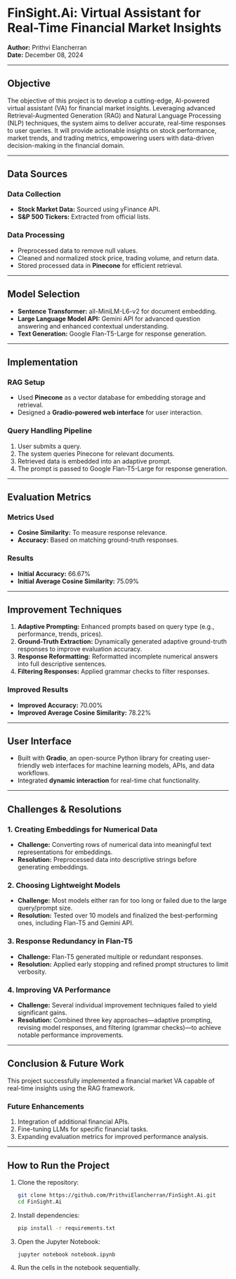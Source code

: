 # FinSight.Ai: Virtual Assistant for Real-Time Financial Market Insights  

**Author:** Prithvi Elancherran  
**Date:** December 08, 2024  

---

## Objective  
The objective of this project is to develop a cutting-edge, AI-powered virtual assistant (VA) for financial market insights. Leveraging advanced Retrieval-Augmented Generation (RAG) and Natural Language Processing (NLP) techniques, the system aims to deliver accurate, real-time responses to user queries. It will provide actionable insights on stock performance, market trends, and trading metrics, empowering users with data-driven decision-making in the financial domain.  

---

## Data Sources  

### Data Collection  
- **Stock Market Data:** Sourced using yFinance API.  
- **S&P 500 Tickers:** Extracted from official lists.  

### Data Processing  
- Preprocessed data to remove null values.  
- Cleaned and normalized stock price, trading volume, and return data.  
- Stored processed data in **Pinecone** for efficient retrieval.  

---

## Model Selection  
- **Sentence Transformer:** all-MiniLM-L6-v2 for document embedding.  
- **Large Language Model API:** Gemini API for advanced question answering and enhanced contextual understanding.  
- **Text Generation:** Google Flan-T5-Large for response generation.  

---

## Implementation  

### RAG Setup  
- Used **Pinecone** as a vector database for embedding storage and retrieval.  
- Designed a **Gradio-powered web interface** for user interaction.  

### Query Handling Pipeline  
1. User submits a query.  
2. The system queries Pinecone for relevant documents.  
3. Retrieved data is embedded into an adaptive prompt.  
4. The prompt is passed to Google Flan-T5-Large for response generation.  

---

## Evaluation Metrics  

### Metrics Used  
- **Cosine Similarity:** To measure response relevance.  
- **Accuracy:** Based on matching ground-truth responses.  

### Results  
- **Initial Accuracy:** 66.67%  
- **Initial Average Cosine Similarity:** 75.09%  

---

## Improvement Techniques  
1. **Adaptive Prompting:** Enhanced prompts based on query type (e.g., performance, trends, prices).  
2. **Ground-Truth Extraction:** Dynamically generated adaptive ground-truth responses to improve evaluation accuracy.  
3. **Response Reformatting:** Reformatted incomplete numerical answers into full descriptive sentences.  
4. **Filtering Responses:** Applied grammar checks to filter responses.  

### Improved Results  
- **Improved Accuracy:** 70.00%  
- **Improved Average Cosine Similarity:** 78.22%  

---

## User Interface  
- Built with **Gradio**, an open-source Python library for creating user-friendly web interfaces for machine learning models, APIs, and data workflows.  
- Integrated **dynamic interaction** for real-time chat functionality.  

---

## Challenges & Resolutions  

### 1. Creating Embeddings for Numerical Data  
- **Challenge:** Converting rows of numerical data into meaningful text representations for embeddings.  
- **Resolution:** Preprocessed data into descriptive strings before generating embeddings.  

### 2. Choosing Lightweight Models  
- **Challenge:** Most models either ran for too long or failed due to the large query/prompt size.  
- **Resolution:** Tested over 10 models and finalized the best-performing ones, including Flan-T5 and Gemini API.  

### 3. Response Redundancy in Flan-T5  
- **Challenge:** Flan-T5 generated multiple or redundant responses.  
- **Resolution:** Applied early stopping and refined prompt structures to limit verbosity.  

### 4. Improving VA Performance  
- **Challenge:** Several individual improvement techniques failed to yield significant gains.  
- **Resolution:** Combined three key approaches—adaptive prompting, revising model responses, and filtering (grammar checks)—to achieve notable performance improvements.  

---

## Conclusion & Future Work  
This project successfully implemented a financial market VA capable of real-time insights using the RAG framework.  

### Future Enhancements  
1. Integration of additional financial APIs.  
2. Fine-tuning LLMs for specific financial tasks.  
3. Expanding evaluation metrics for improved performance analysis.  

---

## How to Run the Project  

1. Clone the repository:  
   ```bash  
   git clone https://github.com/PrithviElancherran/FinSight.Ai.git 
   cd FinSight.Ai

2. Install dependencies:
    ```bash
    pip install -r requirements.txt  

3. Open the Jupyter Notebook:
    ```bash
    jupyter notebook notebook.ipynb  

4. Run the cells in the notebook sequentially.

